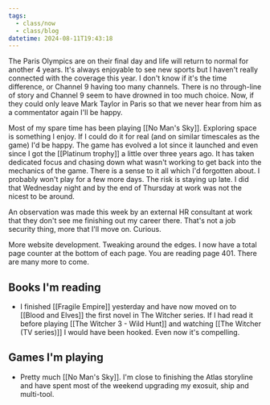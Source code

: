 ```yaml
---
tags:
  - class/now
  - class/blog
datetime: 2024-08-11T19:43:18
---
```

The Paris Olympics are on their final day and life will return to normal for another 4 years. It's always enjoyable to see new sports but I haven't really connected with the coverage this year. I don't know if it's the time difference, or Channel 9 having too many channels. There is no through-line of story and Channel 9 seem to have drowned in too much choice. Now, if they could only leave Mark Taylor in Paris so that we never hear from him as a commentator again I'll be happy.

Most of my spare time has been playing [[No Man's Sky]]. Exploring space is something I enjoy. If I could do it for real (and on similar timescales as the game) I'd be happy. The game has evolved a lot since it launched and even since I got the [[Platinum trophy]] a little over three years ago. It has taken dedicated focus and chasing down what wasn't working to get back into the mechanics of the game. There is a sense to it all which I'd forgotten about. I probably won't play for a few more days. The risk is staying up late. I did that Wednesday night and by the end of Thursday at work was not the nicest to be around.

An observation was made this week by an external HR consultant at work that they don't see me finishing out my career there. That's not a job security thing, more that I'll move on. Curious.

More website development. Tweaking around the edges. I now have a total page counter at the bottom of each page. You are reading page 401. There are many more to come.
## Books I'm reading
- I finished [[Fragile Empire]] yesterday and have now moved on to [[Blood and Elves]] the first novel in The Witcher series. If I had read it before playing [[The Witcher 3 - Wild Hunt]] and watching [[The Witcher (TV series)]] I would have been hooked. Even now it's compelling.
## Games I'm playing
- Pretty much [[No Man's Sky]]. I'm close to finishing the Atlas storyline and have spent most of the weekend upgrading my exosuit, ship and multi-tool.